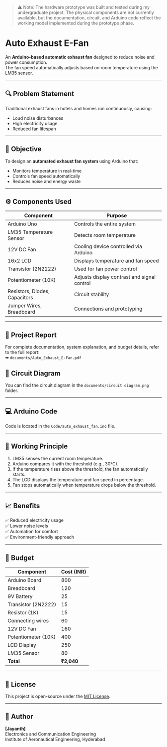 > ⚠️ Note: The hardware prototype was built and tested during my undergraduate project.
> The physical components are not currently available, but the documentation, circuit, and Arduino code
> reflect the working model implemented during the prototype phase.

# Auto Exhaust E-Fan
An **Arduino-based automatic exhaust fan** designed to reduce noise and power consumption.  
The fan speed automatically adjusts based on room temperature using the LM35 sensor.

---

## 🔍 Problem Statement
Traditional exhaust fans in hotels and homes run continuously, causing:
- Loud noise disturbances
- High electricity usage
- Reduced fan lifespan

---

## 🎯 Objective
To design an **automated exhaust fan system** using Arduino that:
- Monitors temperature in real-time
- Controls fan speed automatically
- Reduces noise and energy waste

---

## ⚙️ Components Used
| Component | Purpose |
|------------|----------|
| Arduino Uno | Controls the entire system |
| LM35 Temperature Sensor | Detects room temperature |
| 12V DC Fan | Cooling device controlled via Arduino |
| 16x2 LCD | Displays temperature and fan speed |
| Transistor (2N2222) | Used for fan power control |
| Potentiometer (10K) | Adjusts display contrast and signal control |
| Resistors, Diodes, Capacitors | Circuit stability |
| Jumper Wires, Breadboard | Connections and prototyping |

---
## 📄 Project Report
For complete documentation, system explanation, and budget details, refer to the full report:  
➡ `documents/Auto_Exhaust_E-Fan.pdf `

## 🧩 Circuit Diagram
You can find the circuit diagram in the `documents/circuit diagram.png` folder.

---

## 💻 Arduino Code
Code is located in the `Code/auto_exhaust_fan.ino` file.

---

## 🧠 Working Principle
1. LM35 senses the current room temperature.  
2. Arduino compares it with the threshold (e.g., 30°C).  
3. If the temperature rises above the threshold, the fan automatically starts.  
4. The LCD displays the temperature and fan speed in percentage.  
5. Fan stops automatically when temperature drops below the threshold.

---

## 📈 Benefits
✅ Reduced electricity usage  
✅ Lower noise levels  
✅ Automation for comfort  
✅ Environment-friendly approach

---

## 🧾 Budget
| Component | Cost (INR) |
|------------|------------|
| Arduino Board | 800 |
| Breadboard | 120 |
| 9V Battery | 25 |
| Transistor (2N2222) | 15 |
| Resistor (1K) | 15 |
| Connecting wires | 60 |
| 12V DC Fan | 160 |
| Potentiometer (10K) | 400 |
| LCD Display | 250 |
| LM35 Sensor | 80 |
| **Total** | **₹2,040** |

---

## 📜 License
This project is open-source under the [MIT License](LICENSE).

---

## 👤 Author
**[Jayanth]**  
Electronics and Communication Engineering  
Institute of Aeronautical Engineering, Hyderabad
